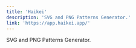 ```yaml
---
title: 'Haikei'
description: 'SVG and PNG Patterns Generator.'
link: 'https://app.haikei.app/'
---
```

SVG and PNG Patterns Generator.